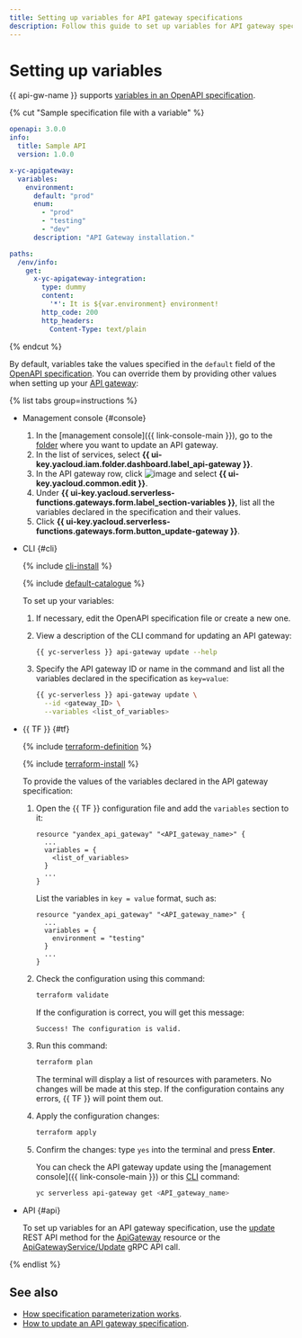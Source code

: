 ```yaml
---
title: Setting up variables for API gateway specifications
description: Follow this guide to set up variables for API gateway specifications.
---
```


# Setting up variables

{{ api-gw-name }} supports [variables in an OpenAPI specification](../concepts/extensions/parametrization.md).

{% cut "Sample specification file with a variable" %}

```yaml
openapi: 3.0.0
info:
  title: Sample API
  version: 1.0.0

x-yc-apigateway:
  variables:
    environment:
      default: "prod"
      enum:
        - "prod"
        - "testing"
        - "dev"
      description: "API Gateway installation."

paths:
  /env/info:
    get:
      x-yc-apigateway-integration:
        type: dummy
        content:
          '*': It is ${var.environment} environment!
        http_code: 200
        http_headers:
          Content-Type: text/plain
```

{% endcut %}

By default, variables take the values specified in the `default` field of the [OpenAPI specification](https://en.wikipedia.org/wiki/OpenAPI_Specification). You can override them by providing other values when setting up your [API gateway](../concepts/index.md):

{% list tabs group=instructions %}

- Management console {#console}

  1. In the [management console]({{ link-console-main }}), go to the [folder](../../resource-manager/concepts/resources-hierarchy.md#folder) where you want to update an API gateway.
  1. In the list of services, select **{{ ui-key.yacloud.iam.folder.dashboard.label_api-gateway }}**.
  1. In the API gateway row, click ![image](../../_assets/options.svg) and select **{{ ui-key.yacloud.common.edit }}**.
  1. Under **{{ ui-key.yacloud.serverless-functions.gateways.form.label_section-variables }}**, list all the variables declared in the specification and their values.
  1. Click **{{ ui-key.yacloud.serverless-functions.gateways.form.button_update-gateway }}**.

- CLI {#cli}

  {% include [cli-install](../../_includes/cli-install.md) %}

  {% include [default-catalogue](../../_includes/default-catalogue.md) %}

  To set up your variables:
  1. If necessary, edit the OpenAPI specification file or create a new one.
  1. View a description of the CLI command for updating an API gateway:

     ```bash
     {{ yc-serverless }} api-gateway update --help
     ```

  1. Specify the API gateway ID or name in the command and list all the variables declared in the specification as `key=value`:

     ```bash
     {{ yc-serverless }} api-gateway update \
       --id <gateway_ID> \
       --variables <list_of_variables>
     ```

- {{ TF }} {#tf}

  {% include [terraform-definition](../../_tutorials/_tutorials_includes/terraform-definition.md) %}

  {% include [terraform-install](../../_includes/terraform-install.md) %}

  To provide the values of the variables declared in the API gateway specification:
  1. Open the {{ TF }} configuration file and add the `variables` section to it:

     ```hcl
     resource "yandex_api_gateway" "<API_gateway_name>" {
       ...
       variables = {
         <list_of_variables>
       }
       ...
     }
     ```

     List the variables in `key = value` format, such as:

     ```hcl
     resource "yandex_api_gateway" "<API_gateway_name>" {
       ...
       variables = {
         environment = "testing"
       }
       ...
     }
     ```

  1. Check the configuration using this command:

     ```bash
     terraform validate
     ```

     If the configuration is correct, you will get this message:

     ```text
     Success! The configuration is valid.
     ```

  1. Run this command:

     ```bash
     terraform plan
     ```

     The terminal will display a list of resources with parameters. No changes will be made at this step. If the configuration contains any errors, {{ TF }} will point them out.
  1. Apply the configuration changes:

     ```bash
     terraform apply
     ```

  1. Confirm the changes: type `yes` into the terminal and press **Enter**.

     You can check the API gateway update using the [management console]({{ link-console-main }}) or this [CLI](../../cli/) command:

     ```bash
     yc serverless api-gateway get <API_gateway_name>
     ```

- API {#api}

  To set up variables for an API gateway specification, use the [update](../apigateway/api-ref/ApiGateway/update.md) REST API method for the [ApiGateway](../apigateway/api-ref/ApiGateway/index.md) resource or the [ApiGatewayService/Update](../apigateway/api-ref/grpc/ApiGateway/update.md) gRPC API call.

{% endlist %}

## See also

* [How specification parameterization works](../concepts/extensions/parametrization.md).
* [How to update an API gateway specification](../operations/api-gw-update.md).